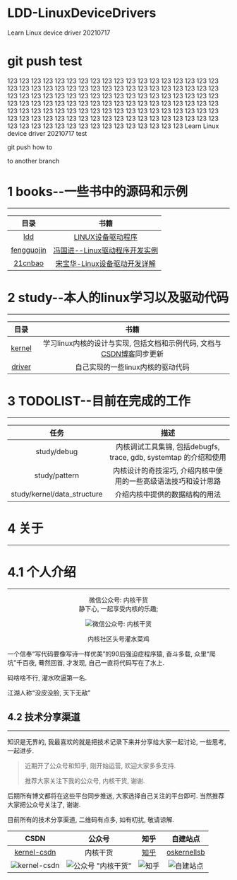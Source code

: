 LDD-LinuxDeviceDrivers
=======
Learn Linux device driver 20210717

git push test
=======
123 123 123 123 123 123 123 123 123 123 123 123 123 123 123 123 123 123 123 123 123 123 123 123 123 123 123 123 123 123 123 123 123 123 123 123 123 123 123 123 123 123 123 123 123 123 123 123 123 123 123 123 123 123 123 123 123 123 123 123 123 123 123 123 123 123 123 123 123 123 123 123 123 123 123 123 123 123 123 123 123 123 123 123 123 123 123 123 123 123 123 123 123 123 123 123 123 123 123 123 123 123 123 123 123 123 123 123 123 123 123 123 123 123 123 123 123 123 123 123 123 123 123 Learn Linux device driver 20210717
test

git push how to

to another branch
# 1  books--一些书中的源码和示例
-------

| 目录 | 书籍 |
|:------:|:------:|
|  [ldd](https://github.com/gatieme/LDD-LinuxDeviceDrivers/tree/master/books/ldd)           | [LINUX设备驱动程序]()                  |
| [fengguojin](https://github.com/gatieme/LDD-LinuxDeviceDrivers/tree/master/books/fengguojin) | [冯国进--Linux驱动程序开发实例](http://book.51cto.com/art/201205/337656.htm)   |
| [21cnbao](https://github.com/gatieme/LDD-LinuxDeviceDrivers/tree/master/books/21cnbao)    | [宋宝华-Linux设备驱动开发详解](http://21cnbao.blog.51cto.com)                            |



# 2  study--本人的linux学习以及驱动代码
-------

| 目录 | 书籍 |
|:------:|:------:|
| [kernel](https://github.com/gatieme/LDD-LinuxDeviceDrivers/tree/master/study/kernel)    | 学习linux内核的设计与实现, 包括文档和示例代码, 文档与[CSDN博客](http://blog.csdn.net/gatieme/article/details/51456569)同步更新 |
| [driver](https://github.com/gatieme/LDD-LinuxDeviceDrivers/tree/master/study/driver)     | 自己实现的一些linux内核的驱动代码 |



# 3  TODOLIST--目前在完成的工作
-------

| 任务 | 描述 |
|:----:|:----:|
| study/debug                   | 内核调试工具集锦, 包括debugfs, trace, gdb, systemtap 的介绍和使用     |
| study/pattern                 | 内核设计的奇技淫巧, 介绍内核中使用的一些高级语法技巧和设计思路        |
| study/kernel/data_structure   | 介绍内核中提供的数据结构的用法                                        |


# 4 关于
-------

# 4.1 个人介绍
-------

<div align="center">
微信公众号: 内核干货
<br>
静下心, 一起享受内核的乐趣;

![微信公众号: 内核干货](./wechat_mp_qrcode.jpg)

内核社区头号灌水菜鸡
</div>

一个信奉“写代码要像写诗一样优美”的90后强迫症程序猿, 奋斗多载, 众里“爬坑”千百夜, 蓦然回首, 才发现, 自己一直将代码写在了水上. 

码啥啥不行, 灌水吹逼第一名. 

江湖人称“没皮没脸, 天下无敌”


## 4.2 技术分享渠道
-------


知识是无界的, 我最喜欢的就是把技术记录下来并分享给大家一起讨论, 一些思考, 一起进步. 


> 近期开了公众号和知乎, 刚开始运营, 欢迎大家多多支持. 
>
> 推荐大家关注下我的公众号, 内核干货, 谢谢. 

后期所有博文都将在这些平台同步推送, 大家选择自己关注的平台即可. 当然推荐大家把公众号关注了, 谢谢. 

目前所有的技术分享渠道, 二维码有点多, 如有叨扰, 敬请谅解.

| CSDN | 公众号 | 知乎 | 自建站点 |
|:--------:|:---------:|:------:|:------------:|
| [kernel-csdn](https://kernel.blog.csdn.net) | 内核干货 | [知乎](https://www.zhihu.com/people/gatieme/posts) | [oskernellsb](https://oskernellab.com) | 
| ![kernel-csdn](./csdn_qrcode.png) | ![公众号 "内核干货"](./wechat_mp_qrcode.jpg) | ![知乎](./zhihu_qrcode.png) | ![自建站点](./oskernellab_qrcode.png) 
